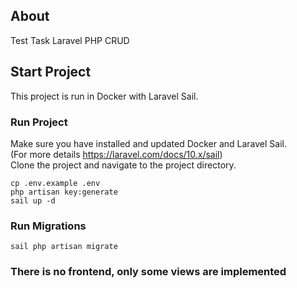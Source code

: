 ## About
Test Task Laravel PHP CRUD

## Start Project
This project is run in Docker with Laravel Sail.

### Run Project
Make sure you have installed and updated Docker and Laravel Sail.   
(For more details https://laravel.com/docs/10.x/sail)  
Clone the project and navigate to the project directory.
```
cp .env.example .env
php artisan key:generate
sail up -d
```
### Run Migrations
```
sail php artisan migrate
```
### There is no frontend, only some views are implemented
